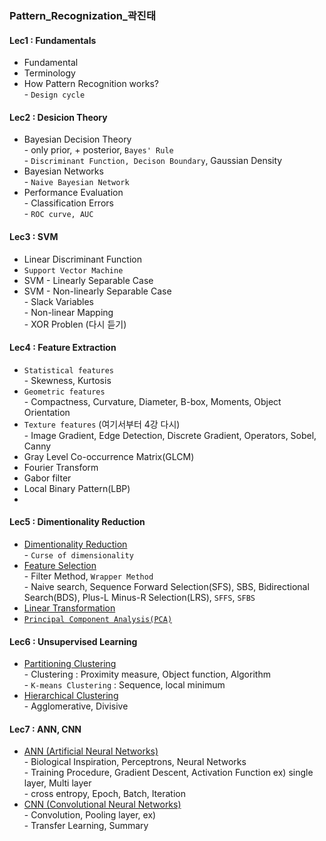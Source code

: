 
### Pattern_Recognization_곽진태

#### Lec1 : Fundamentals
- Fundamental
- Terminology
- How Pattern Recognition works?
<br> - `Design cycle`

#### Lec2 : Desicion Theory
- Bayesian Decision Theory
<br> - only prior, + posterior, `Bayes' Rule`
<br> - `Discriminant Function, Decison Boundary`, Gaussian Density
- Bayesian Networks
<br> - `Naive Bayesian Network`
- Performance Evaluation
<br> - Classification Errors
<br> - `ROC curve, AUC`

#### Lec3 : SVM
- Linear Discriminant Function
- `Support Vector Machine`
- SVM - Linearly Separable Case
- SVM - Non-linearly Separable Case
<br> - Slack Variables
<br> - Non-linear Mapping
<br> - XOR Problen (다시 듣기)

#### Lec4 : Feature Extraction
- `Statistical features`
<br> - Skewness, Kurtosis
- `Geometric features`
<br> - Compactness, Curvature, Diameter, B-box, Moments, Object Orientation
- `Texture features` (여기서부터 4강 다시)
<br> - Image Gradient, Edge Detection, Discrete Gradient, Operators, Sobel, Canny
- Gray Level Co-occurrence Matrix(GLCM)
- Fourier Transform
- Gabor filter
- Local Binary Pattern(LBP)
- 
#### Lec5 : Dimentionality Reduction
- [Dimentionality Reduction](https://github.com/2nchanter/Machine_Learning/blob/main/Pattern_Recognization_%EA%B3%BD%EC%A7%84%ED%83%9C/5_Dimensionality_Reduction.md#dimensionality-reduction-%EC%B0%A8%EC%9B%90-%EC%B6%95%EC%86%8C)
<br> - `Curse of dimensionality`
- [Feature Selection](https://github.com/2nchanter/Machine_Learning/blob/main/Pattern_Recognization_%EA%B3%BD%EC%A7%84%ED%83%9C/5_Dimensionality_Reduction.md#1-feature-selection-linear-dimensional-reduction)
<br> - Filter Method, `Wrapper Method`
<br> - Naive search, Sequence Forward Selection(SFS), SBS, Bidirectional Search(BDS), Plus-L Minus-R Selection(LRS), `SFFS`, `SFBS`
- [Linear Transformation](https://github.com/2nchanter/Machine_Learning/blob/main/Pattern_Recognization_%EA%B3%BD%EC%A7%84%ED%83%9C/5_Dimensionality_Reduction.md#2-linear-transformation-non-linear-demensional-reduction)
- [`Principal Component Analysis(PCA)`](https://github.com/2nchanter/Machine_Learning/blob/main/Pattern_Recognization_%EA%B3%BD%EC%A7%84%ED%83%9C/5_Dimensionality_Reduction.md#1-principal-component-analysis)

#### Lec6 : Unsupervised Learning
- [Partitioning Clustering](https://github.com/2nchanter/Machine_Learning/blob/main/Pattern_Recognization_%EA%B3%BD%EC%A7%84%ED%83%9C/6_Unsupervised_Learning.md#partitioning-clustering-%EB%B6%84%ED%95%A0-%EA%B5%B0%EC%A7%91%ED%99%94)
<br> - Clustering : Proximity measure, Object function, Algorithm
<br> - `K-means Clustering` : Sequence, local minimum
- [Hierarchical Clustering](https://github.com/2nchanter/Machine_Learning/blob/main/Pattern_Recognization_%EA%B3%BD%EC%A7%84%ED%83%9C/6_Unsupervised_Learning.md#hierarchical-clustering-%EA%B3%84%EC%B8%B5%EC%A0%81-%EA%B5%B0%EC%A7%91%ED%99%94)
<br> - Agglomerative, Divisive

#### Lec7 : ANN, CNN
- [ANN (Artificial Neural Networks)](https://github.com/2nchanter/Machine_Learning/blob/main/Pattern_Recognization_%EA%B3%BD%EC%A7%84%ED%83%9C/7_ANN_CNN.md#ann-artificial-neural-networks-%EC%9D%B8%EA%B3%B5%EC%8B%A0%EA%B2%BD%EB%A7%9D)
<br> - Biological Inspiration, Perceptrons, Neural Networks
<br> - Training Procedure, Gradient Descent, Activation Function ex) single layer, Multi layer
<br> - cross entropy, Epoch, Batch, Iteration
- [CNN (Convolutional Neural Networks)](https://github.com/2nchanter/Machine_Learning/blob/main/Pattern_Recognization_%EA%B3%BD%EC%A7%84%ED%83%9C/7_ANN_CNN.md#cnn-convolutional-neural-network-%EC%BB%A8%EB%B3%BC%EB%A3%A8%EC%85%98-%EC%8B%A0%EA%B2%BD%EB%A7%9D)
<br> - Convolution, Pooling layer, ex)
<br> - Transfer Learning, Summary
